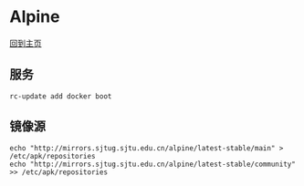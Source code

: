 # Alpine

[回到主页](../README.md)

## 服务

```
rc-update add docker boot
```


## 镜像源

```shell
echo "http://mirrors.sjtug.sjtu.edu.cn/alpine/latest-stable/main" > /etc/apk/repositories
echo "http://mirrors.sjtug.sjtu.edu.cn/alpine/latest-stable/community" >> /etc/apk/repositories
```

